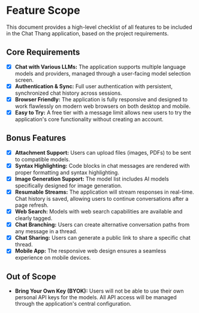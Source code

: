 # Feature Scope

This document provides a high-level checklist of all features to be included in the Chat Thang application, based on the project requirements.

## Core Requirements

- [x] **Chat with Various LLMs:** The application supports multiple language models and providers, managed through a user-facing model selection screen.
- [x] **Authentication & Sync:** Full user authentication with persistent, synchronized chat history across sessions.
- [x] **Browser Friendly:** The application is fully responsive and designed to work flawlessly on modern web browsers on both desktop and mobile.
- [x] **Easy to Try:** A free tier with a message limit allows new users to try the application's core functionality without creating an account.

## Bonus Features

- [x] **Attachment Support:** Users can upload files (images, PDFs) to be sent to compatible models.
- [x] **Syntax Highlighting:** Code blocks in chat messages are rendered with proper formatting and syntax highlighting.
- [x] **Image Generation Support:** The model list includes AI models specifically designed for image generation.
- [x] **Resumable Streams:** The application will stream responses in real-time. Chat history is saved, allowing users to continue conversations after a page refresh.
- [x] **Web Search:** Models with web search capabilities are available and clearly tagged.
- [x] **Chat Branching:** Users can create alternative conversation paths from any message in a thread.
- [x] **Chat Sharing:** Users can generate a public link to share a specific chat thread.
- [x] **Mobile App:** The responsive web design ensures a seamless experience on mobile devices.

## Out of Scope

- **Bring Your Own Key (BYOK):** Users will not be able to use their own personal API keys for the models. All API access will be managed through the application's central configuration.
